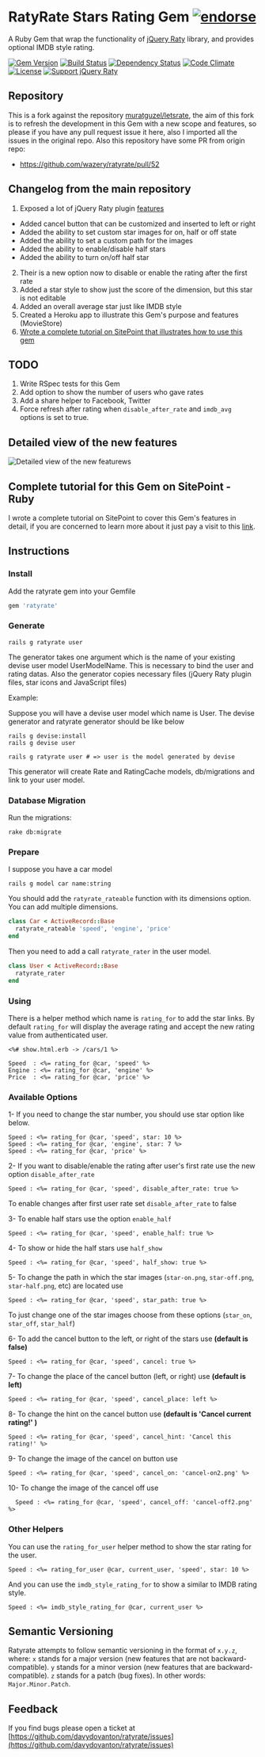 # RatyRate Stars Rating Gem [![endorse](http://api.coderwall.com/wazery/endorsecount.png)](http://coderwall.com/wazery)
A Ruby Gem that wrap the functionality of [jQuery Raty](https://github.com/wbotelhos/raty) library, and provides optional IMDB style rating.

[![Gem Version](https://badge.fury.io/rb/ratyrate.svg)](http://badge.fury.io/rb/ratyrate)
[![Build Status](https://travis-ci.org/wazery/ratyrate.svg)](http://travis-ci.org/wazery/ratyrate)
[![Dependency Status](https://gemnasium.com/wazery/ratyrate.svg)](https://gemnasium.com/wazery/ratyrate)
[![Code Climate](https://codeclimate.com/github/wazery/ratyrate.png)](https://codeclimate.com/github/wazery/ratyrate)
[![License](http://img.shields.io/license/MIT.png?color=green)](http://opensource.org/licenses/MIT)
[![Support jQuery Raty](http://img.shields.io/gittip/wbotelhos.svg)](https://www.gittip.com/wazery "Git Tip")

## Repository
This is a fork against the repository [muratguzel/letsrate](https://github.com/muratguzel/letsrate), the aim of this fork is to refresh the development in this Gem with a new scope and features, so please if you have any pull request issue it here, also I imported all the issues in the original repo.
Also this repository have some PR from origin repo:
  - https://github.com/wazery/ratyrate/pull/52

## Changelog from the main repository
1. Exposed a lot of jQuery Raty plugin [features](http://wbotelhos.com/raty)
  * Added cancel button that can be customized and inserted to left or right
  * Added the ability to set custom star images for on, half or off state
  * Added the ability to set a custom path for the images
  * Added the ability to enable/disable half stars
  * Added the ability to turn on/off half star
2. Their is a new option now to disable or enable the rating after the first rate
3. Added a star style to show just the score of the dimension, but this star is not editable
4. Added an overall average star just like IMDB style
5. Created a Heroku app to illustrate this Gem's purpose and features (MovieStore)
6. [Wrote a complete tutorial on SitePoint that illustrates how to use this gem](http://www.sitepoint.com/ratyrate-add-rating-rails-app/)

## TODO
1. Write RSpec tests for this Gem
3. Add option to show the number of users who gave rates
4. Add a share helper to Facebook, Twitter
5. Force refresh after rating when `disable_after_rate` and `imdb_avg` options is set to true.

## Detailed view of the new features
![Detailed view of the new featurews](https://dl.dropboxusercontent.com/u/71605080/RatyRate%20Features.png)

## Complete tutorial for this Gem on SitePoint - Ruby
I wrote a complete tutorial on SitePoint to cover this Gem's features in detail, if you are concerned to learn more about it just pay a visit to this [link](http://www.sitepoint.com/ratyrate-add-rating-rails-app/).

## Instructions
### Install
Add the ratyrate gem into your Gemfile

``` ruby
gem 'ratyrate'
```

### Generate
```
rails g ratyrate user
```

The generator takes one argument which is the name of your existing devise user model UserModelName. This is necessary to bind the user and rating datas.
Also the generator copies necessary files (jQuery Raty plugin files, star icons and JavaScript files)

Example:

Suppose you will have a devise user model which name is User. The devise generator and ratyrate generator should be like below
```
rails g devise:install
rails g devise user

rails g ratyrate user # => user is the model generated by devise
```

This generator will create Rate and RatingCache models, db/migrations and link to your user model.

### Database Migration
Run the migrations:
```
rake db:migrate
```

### Prepare
I suppose you have a car model
```
rails g model car name:string
```

You should add the `ratyrate_rateable` function with its dimensions option. You can add multiple dimensions.
``` ruby
class Car < ActiveRecord::Base
  ratyrate_rateable 'speed', 'engine', 'price'
end
```

Then you need to add a call `ratyrate_rater` in the user model.
``` ruby
class User < ActiveRecord::Base
  ratyrate_rater
end
```

### Using
There is a helper method which name is `rating_for` to add the star links. By default `rating_for` will display the average rating and accept the
new rating value from authenticated user.
``` erb
<%# show.html.erb -> /cars/1 %>

Speed  : <%= rating_for @car, 'speed' %>
Engine : <%= rating_for @car, 'engine' %>
Price  : <%= rating_for @car, 'price' %>
```

### Available Options
1- If you need to change the star number, you should use star option like below.
``` erb
Speed : <%= rating_for @car, 'speed', star: 10 %>
Speed : <%= rating_for @car, 'engine', star: 7 %>
Speed : <%= rating_for @car, 'price' %>
```

2- If you want to disable/enable the rating after user's first rate use the new option `disable_after_rate`
``` erb
Speed : <%= rating_for @car, 'speed', disable_after_rate: true %>
```
To enable changes after first user rate set `disable_after_rate` to false

3- To enable half stars use the option `enable_half`
``` erb
Speed : <%= rating_for @car, 'speed', enable_half: true %>
```

4- To show or hide the half stars use `half_show`
``` erb
Speed : <%= rating_for @car, 'speed', half_show: true %>
```

5- To change the path in which the star images (`star-on.png`, `star-off.png`, `star-half.png`, etc) are located use
``` erb
Speed : <%= rating_for @car, 'speed', star_path: true %>
```

To just change one of the star images choose from these options (`star_on`, `star_off`, `star_half`)

6- To add the cancel button to the left, or right of the stars use **(default is false)**
``` erb
Speed : <%= rating_for @car, 'speed', cancel: true %>
```

7- To change the place of the cancel button (left, or right) use **(default is left)**
``` erb
Speed : <%= rating_for @car, 'speed', cancel_place: left %>
```

8- To change the hint on the cancel button use **(default is 'Cancel current rating!' )**
``` erb
Speed : <%= rating_for @car, 'speed', cancel_hint: 'Cancel this rating!' %>
```

9- To change the image of the cancel on button use
``` erb
Speed : <%= rating_for @car, 'speed', cancel_on: 'cancel-on2.png' %>
```

10- To change the image of the cancel off use
``` erb
  Speed : <%= rating_for @car, 'speed', cancel_off: 'cancel-off2.png' %>
```

### Other Helpers
You can use the `rating_for_user` helper method to show the star rating for the user.
``` erb
Speed : <%= rating_for_user @car, current_user, 'speed', star: 10 %>
```

And you can use the `imdb_style_rating_for` to show a similar to IMDB rating style.
``` erb
Speed : <%= imdb_style_rating_for @car, current_user %>
```

## Semantic Versioning
Ratyrate attempts to follow semantic versioning in the format of `x.y.z`, where:
`x` stands for a major version (new features that are not backward-compatible).
`y` stands for a minor version (new features that are backward-compatible).
`z` stands for a patch (bug fixes).
In other words: `Major.Minor.Patch`.

## Feedback
If you find bugs please open a ticket at [https://github.com/davydovanton/ratyrate/issues](https://github.com/davydovanton/ratyrate/issues)
